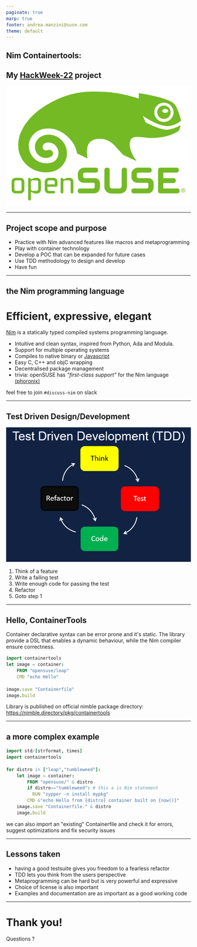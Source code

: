 ```yaml
---
paginate: true
marp: true
footer: andrea.manzini@suse.com
theme: default
---
```


## Nim Containertools:

## My [HackWeek-22](https://hackweek.opensuse.org/22/projects/containerfile-slash-dockerfile-generator-library) project

![bg left fit](img/opensuse-logo-color.svg)

---

## Project scope and purpose

- Practice with Nim advanced features like macros and metaprogramming
- Play with container technology
- Develop a POC that can be expanded for future cases
- Use TDD methodology to design and develop
- Have fun

---
## the Nim programming language

# Efficient, expressive, elegant


[Nim](https://nim-lang.org/) is a statically typed compiled systems programming language.
- Intuitive and clean syntax, inspired from Python, Ada and Modula.
- Support for multiple operating systems
- Compiles to native binary or [Javascript](https://pietroppeter.github.io/p5nim/)
- Easy C, C++ and objC wrapping
- Decentralised package management
- trivia: openSUSE has *"first-class support"* for the Nim language [(phoronix)](https://www.phoronix.com/news/openSUSE-First-Class-Nim)

feel free to join `#discuss-nim` on slack 

---
## Test Driven Design/Development

![bg right fit](img/kaizenko-Test-Driven-Development-TDD.png)

1. Think of a feature
2. Write a failing test
3. Write enough code for passing the test
4. Refactor
5. Goto step 1

---
## Hello, ContainerTools

Container declarative syntax can be error prone and it's static. The library provide a DSL that enables a dynamic behaviour, while the Nim compiler ensure correctness.

```nim
import containertools
let image = container:
    FROM "opensuse/leap"
    CMD "echo Hello"

image.save "Containerfile"
image.build  
```

Library is published on official nimble package directory: https://nimble.directory/pkg/containertools

---
## a more complex example

```nim
import std/[strformat, times]
import containertools

for distro in ["leap","tumbleweed"]:
    let image = container:
        FROM "opensuse/" & distro
        if distro=="tumbleweed": # this a is Nim statement
          RUN "zypper -n install mypkg"
        CMD &"echo Hello from {distro} container built on {now()}"
    image.save "Containerfile." & distro
    image.build
```
we can also import an "existing" Containerfile and check it for errors, suggest optimizations and fix security issues

---

## Lessons taken

- having a good testsuite gives you freedom to a fearless refactor
- TDD lets you think from the users perspective
- Metaprogramming can be hard but is very powerful and expressive
- Choice of license is also important
- Examples and documentation are as important as a good working code

---
# Thank you!

Questions ?

